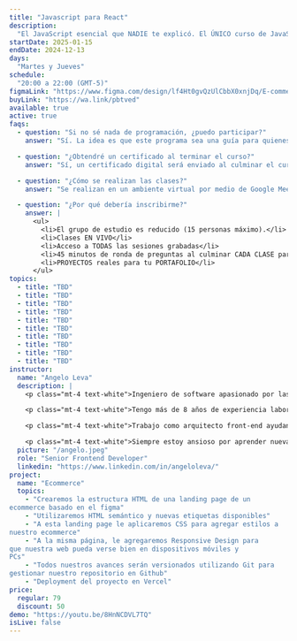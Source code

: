 ```yaml
---
title: "Javascript para React"
description:
  "El JavaScript esencial que NADIE te explicó. El ÚNICO curso de JavaScript que necesitas para CONQUISTAR React"
startDate: 2025-01-15
endDate: 2024-12-13
days:
  "Martes y Jueves"
schedule:
  "20:00 a 22:00 (GMT-5)"
figmaLink: "https://www.figma.com/design/lf4Ht0gvQzUlCbbX0xnjDq/E-commerce-Website-Template-(Freebie)-(Community)?node-id=0-1&node-type=canvas&t=fqlHxOpPqV4cbSdK-0"
buyLink: "https://wa.link/pbtved"
available: true
active: true
faqs:
  - question: "Si no sé nada de programación, ¿puedo participar?"
    answer: "Sí. La idea es que este programa sea una guía para quienes recién empiezan este camino, para acompañarlos y orientarlos en este increíble mundo."

  - question: "¿Obtendré un certificado al terminar el curso?"
    answer: "Sí, un certificado digital será enviado al culminar el curso"

  - question: "¿Cómo se realizan las clases?"
    answer: "Se realizan en un ambiente virtual por medio de Google Meet. Para tener la mejor experiencia deberías asistir a los eventos en vivo ya que serán interactivos. De todas maneras, las clases serán grabadas y enviadas el día después de cada clase."

  - question: "¿Por qué debería inscribirme?"
    answer: |
      <ul>
        <li>El grupo de estudio es reducido (15 personas máximo).</li>
        <li>Clases EN VIVO</li>
        <li>Acceso a TODAS las sesiones grabadas</li>
        <li>45 minutos de ronda de preguntas al culminar CADA CLASE para que aclares TODAS tus dudas</li>
        <li>PROYECTOS reales para tu PORTAFOLIO</li>
      </ul>
topics:
  - title: "TBD"
  - title: "TBD"
  - title: "TBD"
  - title: "TBD"
  - title: "TBD"
  - title: "TBD"
  - title: "TBD"
  - title: "TBD"
  - title: "TBD"
  - title: "TBD"
instructor:
  name: "Angelo Leva"
  description: |
    <p class="mt-4 text-white">Ingeniero de software apasionado por las tecnologías web y el desarrollo de aplicaciones multiplataforma.</p> 

    <p class="mt-4 text-white">Tengo más de 8 años de experiencia laboral en empresas de tecnología, startups locales y extranjeras. Creo contenido en redes sociales sobre programación.</p>

    <p class="mt-4 text-white">Trabajo como arquitecto front-end ayudando a crear aplicaciones web de alto rendimiento. Disfruto aprendiendo cosas nuevas, desarrollando actividades de equipo y soluciones creativas.</p>

    <p class="mt-4 text-white">Siempre estoy ansioso por aprender nuevas tecnologías y con un interés genuino por la mejor experiencia de usuario.</p>
  picture: "/angelo.jpeg"
  role: "Senior Frontend Developer"
  linkedin: "https://www.linkedin.com/in/angeloleva/"
project:
  name: "Ecommerce"
  topics:
    - "Crearemos la estructura HTML de una landing page de un
ecommerce basado en el figma"
    - "Utilizaremos HTML semántico y nuevas etiquetas disponibles"
    - "A esta landing page le aplicaremos CSS para agregar estilos a
nuestro ecommerce"
    - "A la misma página, le agregaremos Responsive Design para
que nuestra web pueda verse bien en dispositivos móviles y
PCs"
    - "Todos nuestros avances serán versionados utilizando Git para
gestionar nuestro repositorio en Github"
    - "Deployment del proyecto en Vercel"
price:
  regular: 79
  discount: 50
demo: "https://youtu.be/8HnNCDVL7TQ"
isLive: false
---
```

